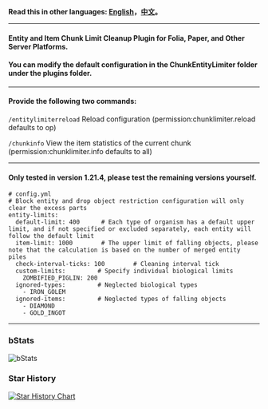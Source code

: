 **Read this in other languages: [English](README.md)，[中文](README_zh.md)。**

--------------------------------------------------------------------------------------------------------------

#### Entity and Item Chunk Limit Cleanup Plugin for Folia, Paper, and Other Server Platforms.

#### You can modify the default configuration in the ChunkEntityLimiter folder under the plugins folder.

--------------------------------------------------------------------------------------------------------------

#### Provide the following two commands:

```/entitylimiterreload``` Reload configuration (permission:chunklimiter.reload defaults to op)

```/chunkinfo``` View the item statistics of the current chunk (permission:chunklimiter.info defaults to all)

--------------------------------------------------------------------------------------------------------------

#### Only tested in version 1.21.4, please test the remaining versions yourself.

```
# config.yml
# Block entity and drop object restriction configuration will only clear the excess parts
entity-limits:
  default-limit: 400      # Each type of organism has a default upper limit, and if not specified or excluded separately, each entity will follow the default limit
  item-limit: 1000        # The upper limit of falling objects, please note that the calculation is based on the number of merged entity piles
  check-interval-ticks: 100        # Cleaning interval tick
  custom-limits:         # Specify individual biological limits
    ZOMBIFIED_PIGLIN: 200
  ignored-types:         # Neglected biological types
    - IRON_GOLEM
  ignored-items:         # Neglected types of falling objects
    - DIAMOND
    - GOLD_INGOT
```

--------------------------------------------------------------------------------------------------------------

### bStats
![bStats](https://bstats.org/signatures/bukkit/ChunkEntityLimiter.svg)

### Star History
[![Star History Chart](https://api.star-history.com/svg?repos=intellectmind/ChunkEntityLimiter&type=Date)](https://star-history.com/#intellectmind/ChunkEntityLimiter&Date)
